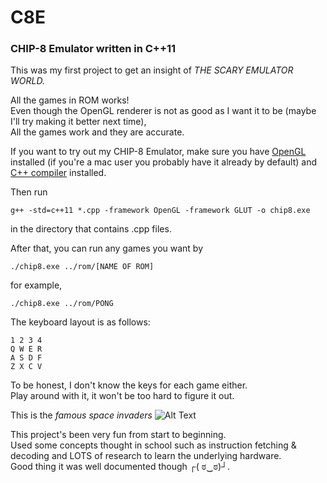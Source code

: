 # C8E
### CHIP-8 Emulator written in C++11


This was my first project to get an insight of *THE SCARY EMULATOR WORLD.*  


All the games in ROM works!  
Even though the OpenGL renderer is not as good as I want it to be (maybe I'll try making it better next time),  
All the games work and they are accurate.  


If you want to try out my CHIP-8 Emulator, make sure you have [OpenGL](https://opengl.en.softonic.com/) installed (if you're a mac user you probably have it already by default) and [C++ compiler](https://gcc.gnu.org/) installed.  



Then run   
```
g++ -std=c++11 *.cpp -framework OpenGL -framework GLUT -o chip8.exe
```
in the directory that contains .cpp files.  



After that, you can run any games you want by  
```
./chip8.exe ../rom/[NAME OF ROM]
```



for example,  
```
./chip8.exe ../rom/PONG
```



The keyboard layout is as follows:  
```
1 2 3 4
Q W E R
A S D F
Z X C V
```
To be honest, I don't know the keys for each game either.  
Play around with it, it won't be too hard to figure it out.  

This is the *famous space invaders* 
![Alt Text](https://giphy.com/embed/9Pvl0wFGq3nVE28VSK)

This project's been very fun from start to beginning.  
Used some concepts thought in school such as instruction fetching & decoding and LOTS of research to learn the underlying hardware.  
Good thing it was well documented though ┌( ಠ‿ಠ)┘.  